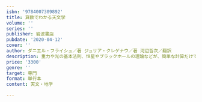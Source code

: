 ```yaml
---
isbn: '9784007309892'
title: 算数でわかる天文学
volume: ''
series: ''
publisher: 岩波書店
pubdate: '2020-04-12'
cover: ''
author: ダニエル・フライシュ／著 ジュリア・クレゲナウ／著 河辺哲次／翻訳
description: 重力や光の基本法則、恒星やブラックホールの理論などが、簡単な計算だけで驚くほどよくわかる入門書。
price: '3300'
genre: ''
target: 専門
format: 単行本
content: 天文・地学

---
```

